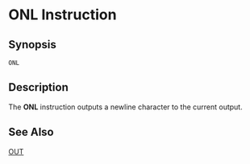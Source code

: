 # ONL Instruction

## Synopsis

```
ONL
```

## Description

The **ONL** instruction outputs a newline character to the current output.

## See Also

[OUT](../out)
